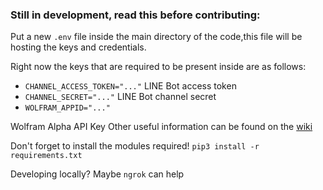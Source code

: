 ### Still in development, read this before contributing:

Put a new `.env` file inside the main directory of the code,this file will be hosting the keys and credentials.

Right now the keys that are required to be present inside are as follows:
- `CHANNEL_ACCESS_TOKEN="..."` LINE Bot access token 
- `CHANNEL_SECRET="..."` LINE Bot channel secret 
- `WOLFRAM_APPID="..."` 

Wolfram Alpha API Key Other useful information can be found on the [wiki](https://github.com/sayyidyofa/WolframBot/wiki) 

Don't forget to install the modules required!
`pip3 install -r requirements.txt` 

Developing locally? Maybe `ngrok` can help
